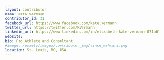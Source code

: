 ```yaml
---
layout: contributor
name: Kate Vermann
contributor_id: 21
facebook_url: https://www.facebook.com/kate.vermann
twitter_url: https://twitter.com/KVermann
linkedin_url: https://www.linkedin.com/in/elizabeth-kate-vermann-071a671b/
website: 
bio: Pro Athlete and Consultant
#image: /assets/images/contributor_img/vince_mahtani.png
location: St. Louis, MO, USA
---
```


